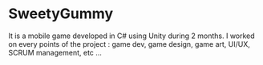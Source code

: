 # SweetyGummy

It is a mobile game developed in C# using Unity during 2 months.
I worked on every points of the project : game dev, game design, game art, UI/UX, SCRUM management, etc ...
